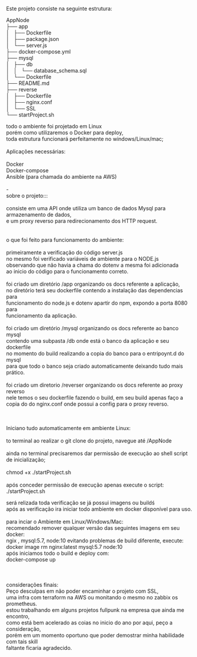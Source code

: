 Este projeto consiste na seguinte estrutura:

AppNode<br />
├── app<br/>
│   ├── Dockerfile<br/>
│   ├── package.json<br/>
│   └── server.js<br/>
├── docker-compose.yml<br/>
├── mysql<br/>
│   ├── db<br/>
│   │   └── database_schema.sql<br/>
│   └── Dockerfile<br/>
├── README.md<br/>
├── reverse<br/>
│   ├── Dockerfile<br/>
│   ├── nginx.conf<br/>
│   └── SSL<br/>
└── startProject.sh<br/>

todo o ambiente foi projetado em Linux<br/>
porém como utilizaremos o Docker para deploy,<br/>
toda estrutura funcionará perfeitamente no windows/Linux/mac;<br/>
<br/>
Aplicações necessárias:<br/>
<br/>
Docker<br/>
Docker-compose<br/>
Ansible (para chamada do ambiente na AWS)<br/>
<br/>
-<br/>
sobre o projeto:::<br/>
<br/>
consiste em uma API onde utiliza um banco de dados Mysql para armazenamento de dados,<br/>
e um proxy reverso para redirecionamento dos HTTP request.<br/>
<br/>
<br/>
o que foi feito para funcionamento do ambiente:<br/>
<br/>
primeiramente a verificação do código server.js<br/>
no mesmo foi verificado variáveis de ambiente para o NODE.js<br/>
observando que não havia a chama do dotenv a mesma foi adicionada<br/>
ao inicio do código para o funcionamento correto.<br/>
<br/>
foi criado um diretório /app organizando os docs referente a aplicação,<br/>
no diretório terá seu dockerfile contendo a instalação das dependencias para <br/>funcionamento do node.js e dotenv apartir do npm, expondo a porta 8080 para <br/>funcionamento da aplicação.<br/>
<br/>
foi criado um diretório /mysql organizando os docs referente ao banco mysql<br/>
contendo uma subpasta /db onde está o banco da aplicação e seu dockerfile<br/>
no momento do build realizando a copia do banco para o entripoynt.d do mysql<br/>
para que todo o banco seja criado automaticamente deixando tudo mais prático.<br/>
<br/>
foi criado um diretorio /reverser organizando os docs referente ao proxy reverso<br/>
nele temos o seu dockerfile fazendo o build, em seu build apenas faço a copia do do nginx.conf onde possui a config para o proxy reverso. <br/>

<br/><br/>
Iniciano tudo automaticamente em ambiente Linux:<br/>
<br/>
to terminal ao realizar o git clone do projeto,
navegue até /AppNode<br/>
<br/>
ainda no terminal precisaremos dar permissão de execução ao shell script de inicialização;<br/>
<br/>
chmod +x ./startProject.sh<br/>
<br/>
após conceder permissão de execução apenas execute o script:<br/>
./startProject.sh<br/>

será relizada toda verificação se já possui imagens ou buildś<br/>
após as verificação ira iniciar todo ambiente em docker disponível para uso.<br/>
<br/>
para inciar o Ambiente em Linux/Windows/Mac:<br />
recomendado remover qualquer versão das seguintes imagens em seu docker:<br/>
ngix , mysql:5.7, node:10
evitando problemas de build diferente, execute:<br />
docker image rm nginx:latest mysql:5.7 node:10
<br />
após iniciamos todo o build e deploy com:<br />
docker-compose up<br />
<br />
<br />
<br />
considerações finais:<br/>
Peço desculpas em não poder encaminhar o projeto com SSL,<br/>
uma infra com terraform na AWS ou monitando o mesmo no zabbix os prometheus.<br/>
estou trabalhando em alguns projetos fullpunk na empresa que ainda me encontro,<br/>
como está bem acelerado as coias no inicio do ano por aqui, peço a consideração,<br/>
porém em um momento oportuno que poder demostrar minha habilidade com tais skill <br/>faltante ficaria agradecido.<br/>

